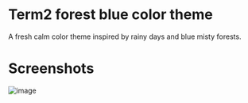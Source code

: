 Term2 forest blue color theme
========
A fresh calm color theme inspired by rainy days and blue misty forests.

Screenshots
========
![image](https://github.com/olkinn/forest-blue-iTerm/master/screenshots/color-table.png)



